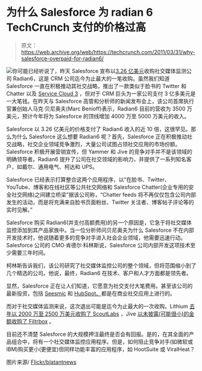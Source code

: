 # 为什么 Salesforce 为 radian 6 TechCrunch 支付的价格过高

> 原文：<https://web.archive.org/web/https://techcrunch.com/2011/03/31/why-salesforce-overpaid-for-radian6/>

![](img/7b3de5f6c4399c2c1c49d599660cb15a.png)你可能已经听说了，昨天 Salesforce 宣布以[3.26 亿美元](https://web.archive.org/web/20221006070711/https://beta.techcrunch.com/2011/03/30/salesforce-buys-social-media-monitoring-company-radian6-for-326-million/)收购社交媒体监测公司 Radian6，这是 CRM 公司迄今为止最大的一笔收购。虽然我们知道 Salesforce 一直在积极推动其社交战略，推出了一款类似于脸书的 Twitter 和 Chatter 以及 [Service Cloud 3](https://web.archive.org/web/20221006070711/https://beta.techcrunch.com/2011/03/02/salesforce-debuts-a-more-social-service-cloud-3-with-chatter-facebook-and-twitter/) ，但对于 CRM 巨头为一家公司支付 3 亿多美元是一大笔钱。在昨天与 Salesforce 高管和分析师的新闻发布会上，该公司首席执行官兼创始人马克·贝尼奥夫(Marc Benioff)表示，Radian6 目前的营收为 3500 万美元，预计今年将为 Salesforce 的顶线增加 4000 万至 5000 万美元的收入。

Salesforce 以 3.26 亿美元的价格支付了 Radian6 收入的近 10 倍，这很罕见。那么为什么 Salesforce 这么想要 Radian6 呢？首先，Salesforce 正在积极推动社交战略，社交企业领域竞争激烈，大量公司试图占领社交应用的市场份额。Salesforce 积极开展营销宣传，但 Yammer 和 Jive 的竞争对手并不是该领域的明确领导者。Radian6 提升了公司在社交领域的影响力，并提供了一系列知名客户，如戴尔、通用电气、柯达和 UPS。

Salesforce 已经表示打算整合这两个应用程序，以“在脸书、Twitter、YouTube、博客和在线社区等公共社交网络和 Salesforce Chatter(企业专用的安全社交网络)之间建立桥梁”据该公司称，“Chatter feeds 将不再仅仅包含公司内部发生的活动，而是将充满来自脸书页面粉丝、Twitter 关注者、博客帖子评论等的实时见解。”

Salesforce 购买 Radian6(并支付高额费用)的另一个原因是，它急于将社交媒体监控添加到其产品家族中。当一位分析师问贝尼奥夫为什么 Salesforce 不在内部开发技术时，他说随着更多的竞争对手进入社会企业领域，他需要迅速行动。Salesforce 公司的 CMO·肯德尔·科林斯说，Salesforce 公司内部开发这项技术至少需要三年时间。

柯林斯告诉我们，该公司研究了社交媒体监控公司的整个领域，但将范围缩小到了几个精选的公司。他说，最终，Radian6 在技术、客户和人才方面都是领先者。

显然，Salesforce 正在让人们知道，它愿意为社交支付大笔费用。甚至该公司的最新投资，包括 [Seesmic](https://web.archive.org/web/20221006070711/https://beta.techcrunch.com/2011/02/01/social-application-developer-seesmic-raises-4-million-from-softbank-and-salesforce-com/) 和 [HubSpot、](https://web.archive.org/web/20221006070711/https://beta.techcrunch.com/2011/03/08/hubspot-takes-32-million-investment-from-sequoia-google-ventures-and-salesforce/)都是在商业社交应用上进行的。

而对于社交媒体监测来说，这次退出可能是迄今为止最大的一次收购。Lithium [去年以 2000 万至 2500 万美元收购了 ScoutLabs](https://web.archive.org/web/20221006070711/https://beta.techcrunch.com/2010/05/06/lithium-technologies-picks-up-scout-labs-for-20-million/) ，Jive [以未披露(可能很小)的金额收购了 Filtrbox](https://web.archive.org/web/20221006070711/http://www.jivesoftware.com/about/companies/filtrbox) 。

目前还不清楚 Salesforce 的大规模押注最终是否会有回报。是的，在其全面的产品组合中，将有一个社交媒体监控应用程序。但是，如何阻止竞争对手(如微软或 IBM)购买更小(更便宜)但同样功能丰富的应用程序，如 HootSuite 或 ViralHeat？

图片来源/ [Flickr/blatantnews](https://web.archive.org/web/20221006070711/http://www.flickr.com/photos/blatantnews/4013275725/)